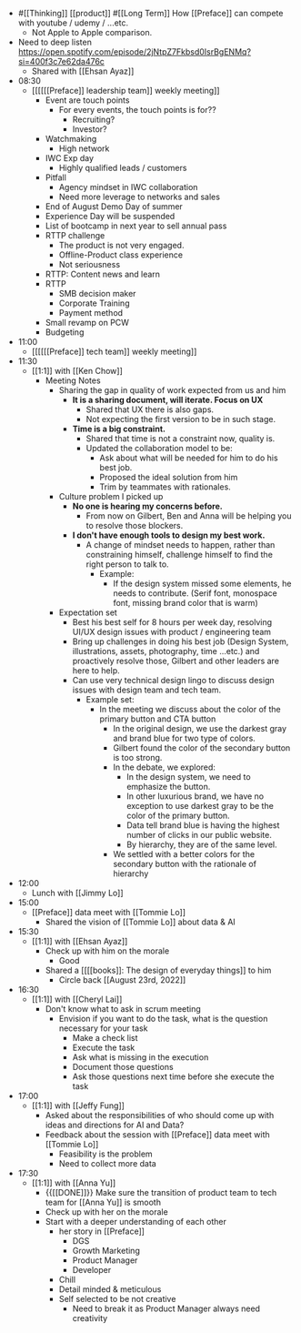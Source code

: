 - #[[Thinking]] [[product]] #[[Long Term]] How [[Preface]] can compete with youtube / udemy / ...etc. 
    - Not Apple to Apple comparison.
- Need to deep listen https://open.spotify.com/episode/2jNtpZ7Fkbsd0IsrBgENMq?si=400f3c7e62da476c
    - Shared with [[Ehsan Ayaz]]
- 08:30
    - [[[[[[Preface]] leadership team]] weekly meeting]]
        - Event are touch points
            - For every events, the touch points is for??
                - Recruiting?
                - Investor?
        - Watchmaking 
            - High network
        - IWC Exp day
            - Highly qualified leads / customers
        - Pitfall
            - Agency mindset in IWC collaboration
            - Need more leverage to networks and sales
        - End of August Demo Day of summer
        - Experience Day will be suspended
        - List of bootcamp in next year to sell annual pass
        - RTTP challenge
            - The product is not very engaged.
            - Offline-Product class experience
            - Not seriousness
        - RTTP: Content news and learn
        - RTTP
            - SMB decision maker
            - Corporate Training
            - Payment method
        - Small revamp on PCW
        - Budgeting
- 11:00
    - [[[[[[Preface]] tech team]] weekly meeting]]
- 11:30
    - [[1:1]] with [[Ken Chow]]
        - Meeting Notes
            - Sharing the gap in quality of work expected from us and him
                - __**It is a sharing document, will iterate. Focus on UX**__
                    - Shared that UX there is also gaps.
                    - Not expecting the first version to be in such stage.
                - **__Time is a big constraint.__**
                    - Shared that time is not a constraint now, quality is.
                    - Updated the collaboration model to be:
                        - Ask about what will be needed for him to do his best job.
                        - Proposed the ideal solution from him
                        - Trim by teammates with rationales.
            - Culture problem I picked up
                - **__No one is hearing my concerns before.__**
                    - From now on Gilbert, Ben and Anna will be helping you to resolve those blockers.
                - **__I don't have enough tools to design my best work.__**
                    - A change of mindset needs to happen, rather than constraining himself, challenge himself to find the right person to talk to.
                        - Example: 
                            - If the design system missed some elements, he needs to contribute. (Serif font, monospace font, missing brand color that is warm)
            - Expectation set
                - Best his best self for 8 hours per week day, resolving UI/UX design issues with product / engineering team
                - Bring up challenges in doing his best job (Design System, illustrations, assets, photography, time ...etc.) and proactively resolve those, Gilbert and other leaders are here to help.
                - Can use very technical design lingo to discuss design issues with design team and tech team.
                    - Example set:
                        - In the meeting we discuss about the color of the primary button and CTA button
                            - In the original design, we use the darkest gray and brand blue for two type of colors.
                            - Gilbert found the color of the secondary button is too strong.
                            - In the debate, we explored:
                                - In the design system, we need to emphasize the button.
                                - In other luxurious brand, we have no exception to use darkest gray to be the color of the primary button.
                                - Data tell brand blue is having the highest number of clicks in our public website.
                                - By hierarchy, they are of the same level.
                            - We settled with a better colors for the secondary button with the rationale of hierarchy
- 12:00
    - Lunch with [[Jimmy Lo]]
- 15:00
    - [[Preface]] data meet with [[Tommie Lo]]
        - Shared the vision of [[Tommie Lo]] about data & AI
- 15:30
    - [[1:1]] with [[Ehsan Ayaz]]
        - Check up with him on the morale
            - Good
        - Shared a [[[[books]]: The design of everyday things]] to him
            - Circle back [[August 23rd, 2022]]
- 16:30
    - [[1:1]] with [[Cheryl Lai]]
        - Don't know what to ask in scrum meeting
            - Envision if you want to do the task, what is the question necessary for your task
                - Make a check list
                - Execute the task
                - Ask what is missing in the execution
                - Document those questions
                - Ask those questions next time before she execute the task
- 17:00
    - [[1:1]] with [[Jeffy Fung]]
        - Asked about the responsibilities of who should come up with ideas and directions for AI and Data?
        - Feedback about the session with [[Preface]] data meet with [[Tommie Lo]]
            - Feasibility is the problem
            - Need to collect more data
- 17:30
    - [[1:1]] with [[Anna Yu]]
        - {{[[DONE]]}}  Make sure the transition of product team to tech team for [[Anna Yu]] is smooth
        - Check up with her on the morale
        - Start with a deeper understanding of each other
            - her story in [[Preface]]
                - DGS
                - Growth Marketing
                - Product Manager
                - Developer
            - Chill
            - Detail minded & meticulous
            - Self selected to be not creative
                - Need to break it as Product Manager always need creativity

